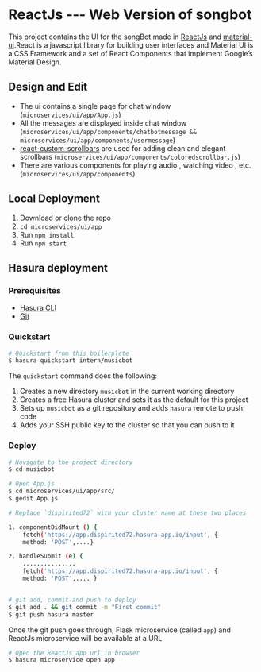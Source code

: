# ReactJs --- Web Version of songbot

This project contains the UI for the songBot made in [ReactJs](https://reactjs.org/) and [material-ui](https://github.com/mui-org/material-ui).React is a javascript library for building user interfaces and Material UI is a CSS Framework and a set of React Components that implement Google’s Material Design.

## Design and Edit

* The ui contains a single page for chat window (`microservices/ui/app/App.js`) 
* All the messages are displayed inside chat window (`microservices/ui/app/components/chatbotmessage && microservices/ui/app/components/usermessage`)
* [react-custom-scrollbars](https://github.com/malte-wessel/react-custom-scrollbars) are used for adding clean and elegant       scrollbars (`microservices/ui/app/components/coloredscrollbar.js`)
* There are various components for playing audio , watching video , etc. (`microservices/ui/app/components`)

## Local Deployment

1. Download or clone the repo
2. ```cd microservices/ui/app```
3. Run ```npm install```
4. Run ```npm start``` 

## Hasura deployment

### Prerequisites

- [Hasura CLI](https://docs.hasura.io/0.15/manual/install-hasura-cli.html)
- [Git](https://git-scm.com)


### Quickstart

```bash
# Quickstart from this boilerplate 
$ hasura quickstart intern/musicbot
```

The `quickstart` command does the following:

1. Creates a new directory `musicbot` in the current working directory
2. Creates a free Hasura cluster and sets it as the default for this project
3. Sets up `musicbot` as a git repository and adds `hasura` remote to push code
4. Adds your SSH public key to the cluster so that you can push to it

### Deploy

```bash
# Navigate to the project directory
$ cd musicbot

# Open App.js
$ cd microservices/ui/app/src/
$ gedit App.js

# Replace `dispirited72` with your cluster name at these two places

1. componentDidMount () {
    fetch('https://app.dispirited72.hasura-app.io/input', {
    method: 'POST',....}

2. handleSubmit (e) {
    ...............
    fetch('https://app.dispirited72.hasura-app.io/input', {
    method: 'POST',.... }


# git add, commit and push to deploy
$ git add . && git commit -m "First commit"
$ git push hasura master
```
Once the git push goes through, Flask microservice (called `app`) and ReactJs microservice will be available at a URL

```bash
# Open the ReactJs app url in browser
$ hasura microservice open app
```




